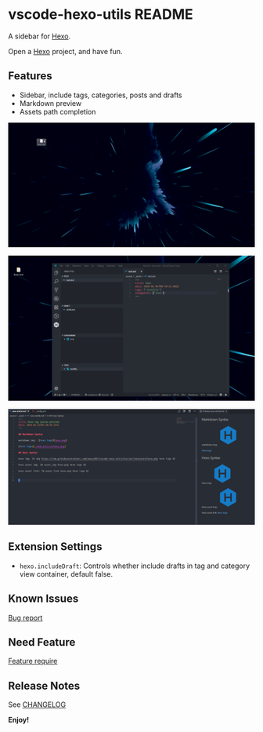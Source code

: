 # vscode-hexo-utils README

A sidebar for [Hexo].

Open a [Hexo] project, and have fun.

## Features

- Sidebar, include tags, categories, posts and drafts
- Markdown preview
- Assets path completion

![screen](docs-images/screen.gif)

![feature](docs-images/feature.gif)

![markdown](docs-images/markdown-preview.png)

## Extension Settings

- `hexo.includeDraft`: Controls whether include drafts in tag and category view container, default false.

## Known Issues

[Bug report](https://github.com/cwxyz007/vscode-hexo-utils/issues)

## Need Feature

[Feature require](https://github.com/cwxyz007/vscode-hexo-utils/issues)

## Release Notes

See [CHANGELOG](CHANGELOG.md)

**Enjoy!**

[hexo]: https://hexo.io
